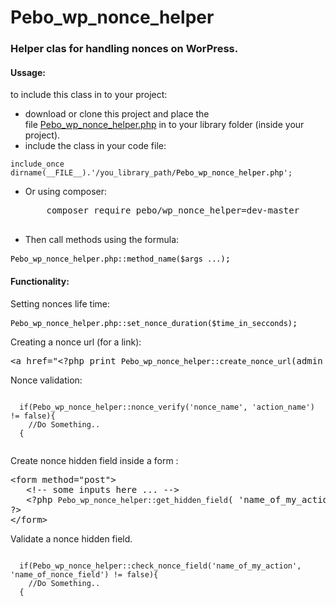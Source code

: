# Pebo_wp_nonce_helper
<h3>Helper clas for handling nonces on WorPress.</h3>
<h4><strong></strong></h4>
<h4><strong>Ussage:</strong></h4>
<p>to include this class in to your project:</p>
<ul>
<li>download or clone this project and place the file&nbsp;<a class="js-navigation-open" title="Pebo_wp_nonce_helper.php" id="a56be3fed4cae429b7ce011d32a6cf28-70177936f4379dd925f63023abcb01a700575013" href="https://github.com/petersk8/Pebo_wp_nonce_helper/blob/master/Pebo_wp_nonce_helper.php">Pebo_wp_nonce_helper.php</a> in to your library folder (inside your project).</li>
<li>include the class in your code file:</li>
</ul>
<pre class="lang-php prettyprint prettyprinted"><code><span class="pln">include_once dirname</span><span class="pun">(</span><span class="pln">__FILE__</span><span class="pun">).</span><span class="str">'/you_library_path/<span style="color: #000000;">Pebo_wp_nonce_helper.php</span>'</span><span class="pun">;</span></code></pre>
<ul>
  <li>Or using composer:</li>
  <pre>
    composer require pebo/wp_nonce_helper=dev-master
  </pre>
  </ul>
  <ul>
<li>Then call methods using the formula:</li>
</ul>
<pre class="lang-php prettyprint prettyprinted"><code><span class="str"><span style="color: #000000;">Pebo_wp_nonce_helper.php::method_name($args ...)</span></span></code>;</pre>
<p></p>
<h4>Functionality: </h4>
<p>Setting nonces life time:</p>
<pre class="lang-php prettyprint prettyprinted"><code><span class="str"><span style="color: #000000;">Pebo_wp_nonce_helper.php::set_nonce_duration($time_in_secconds)</span></span></code>;</pre>
<p></p>
<div>
<div><span>Creating a nonce url (for a link): </span></div>
<pre class="php">&lt;a href="&lt;?php print <code><span class="str"><span style="color: #000000;">Pebo_wp_nonce_helper::create_nonce_url</span></span></code>(admin_url('options.php?page=my_plugin_settings'), 'doing_something', 'my_nonce');?&gt;" class="button button-primary"&gt;&lt;?php esc_html_e('Do Something!', 'my-plugin-textdomain');?&gt;&lt;/a&gt;</pre>
<div><span></span></div>
<div><span></span>Nonce validation:</div>
<pre><code>
  if(Pebo_wp_nonce_helper::nonce_verify('nonce_name', 'action_name') != false){
  	//Do Something..
  {
  </code></pre>
<div>
<div></div>
<div>Create nonce hidden field inside a form :</div>
<pre>&lt;form method="post"&gt;
   &lt;!-- some inputs here ... --&gt;
   &lt;?php <code>Pebo_wp_nonce_helper::get_hidden_field</code>( 'name_of_my_action', 'name_of_nonce_field' );&nbsp;<br />?&gt; <br />&lt;/form&gt;</pre>
<div></div>
<div>Validate a nonce hidden field.</div>
<div>
<div></div>
<pre><code>
  if(Pebo_wp_nonce_helper::check_nonce_field('name_of_my_action', 'name_of_nonce_field') != false){
  	//Do Something..
  {
  </code></pre>
<div>
<div></div>
</div>
</div>
</div>
</div>
<p><strong></strong></p>
